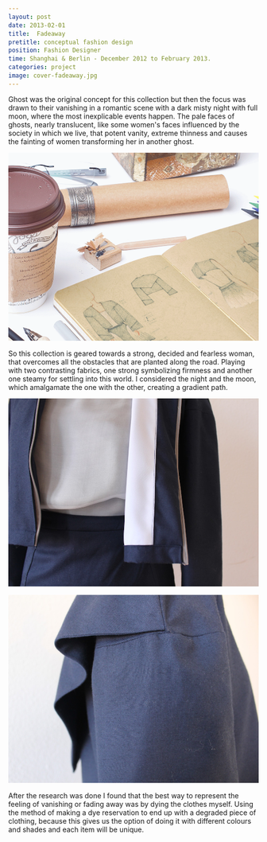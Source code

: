 ```yaml
---
layout: post
date: 2013-02-01
title:  Fadeaway
pretitle: conceptual fashion design
position: Fashion Designer
time: Shanghai & Berlin - December 2012 to February 2013.
categories: project
image: cover-fadeaway.jpg
---
```


Ghost was the original concept for this collection but then the focus was drawn to their vanishing in a romantic scene with a dark misty night with full moon, where the most inexplicable events happen.
The pale faces of ghosts, nearly translucent, like some women's faces influenced by the society in which we live, that potent vanity, extreme thinness and causes the fainting of women transforming her in another ghost.

![ALT](/assets/images/img-fadeaway-1.png)


So this collection is geared towards a strong, decided and fearless woman, that overcomes all the obstacles that are planted along the road. Playing with two contrasting fabrics, one strong symbolizing firmness and another one steamy for settling into this world. I considered the night and the moon, which amalgamate the one with the other, creating a gradient path.

![ALT](/assets/images/img-fadeaway-2.png)

![ALT](/assets/images/img-fadeaway-3.png)



After the research was done I found that the best way to represent the feeling of vanishing or fading away was by dying the clothes myself. Using the method of making a dye reservation to end up with a degraded piece of clothing, because this gives us the option of doing it with different colours and shades and each item will be unique.
